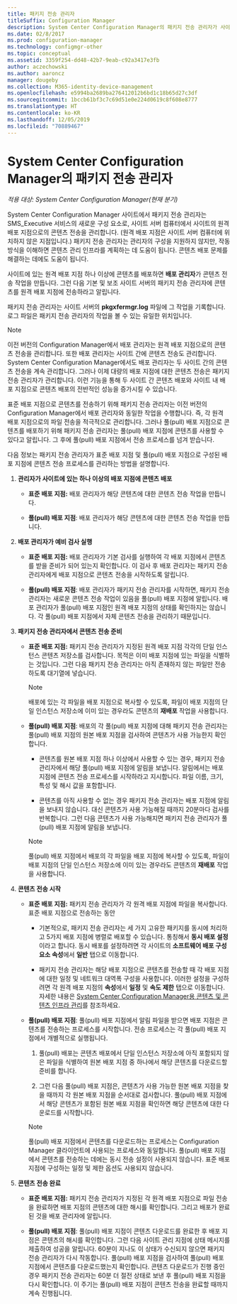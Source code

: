 ```yaml
---
title: 패키지 전송 관리자
titleSuffix: Configuration Manager
description: System Center Configuration Manager의 패키지 전송 관리자가 사이트 서버에서 원격 배포 지점으로 콘텐츠를 전송하는 방법을 알아봅니다.
ms.date: 02/8/2017
ms.prod: configuration-manager
ms.technology: configmgr-other
ms.topic: conceptual
ms.assetid: 3359f254-dd48-42b7-9eab-c92a3417e3fb
author: aczechowski
ms.author: aaroncz
manager: dougeby
ms.collection: M365-identity-device-management
ms.openlocfilehash: e5994ba2689ba276412012b6bd1c18b65d27c3df
ms.sourcegitcommit: 1bccb61bf3c7c69d51e0e224d0619c8f608e8777
ms.translationtype: HT
ms.contentlocale: ko-KR
ms.lasthandoff: 12/05/2019
ms.locfileid: "70889467"
---
```

# <a name="package-transfer-manager-in-system-center-configuration-manager"></a>System Center Configuration Manager의 패키지 전송 관리자

*적용 대상: System Center Configuration Manager(현재 분기)*

System Center Configuration Manager 사이트에서 패키지 전송 관리자는 SMS_Executive 서비스의 새로운 구성 요소로, 사이트 서버 컴퓨터에서 사이트의 원격 배포 지점으로의 콘텐츠 전송을 관리합니다. (원격 배포 지점은 사이트 서버 컴퓨터에 위치하지 않은 지점입니다.) 패키지 전송 관리자는 관리자의 구성을 지원하지 않지만, 작동 방식을 이해하면 콘텐츠 관리 인프라를 계획하는 데 도움이 됩니다. 콘텐츠 배포 문제를 해결하는 데에도 도움이 됩니다.


사이트에 있는 원격 배포 지점 하나 이상에 콘텐츠를 배포하면 **배포 관리자**가 콘텐츠 전송 작업을 만듭니다. 그런 다음 기본 및 보조 사이트 서버의 패키지 전송 관리자에 콘텐츠를 원격 배포 지점에 전송하라고 알립니다.

 패키지 전송 관리자는 사이트 서버의 **pkgxfermgr.log** 파일에 그 작업을 기록합니다. 로그 파일은 패키지 전송 관리자의 작업을 볼 수 있는 유일한 위치입니다.  

> [!NOTE]  
>  이전 버전의 Configuration Manager에서 배포 관리자는 원격 배포 지점으로의 콘텐츠 전송을 관리합니다. 또한 배포 관리자는 사이트 간에 콘텐츠 전송도 관리합니다. System Center Configuration Manager에서도 배포 관리자는 두 사이트 간의 콘텐츠 전송을 계속 관리합니다. 그러나 이제 대량의 배포 지점에 대한 콘텐츠 전송은 패키지 전송 관리자가 관리합니다. 이런 기능을 통해 두 사이트 간 콘텐츠 배포와 사이트 내 배포 지점으로 콘텐츠 배포의 전반적인 성능을 증가시킬 수 있습니다.  

표준 배포 지점으로 콘텐츠를 전송하기 위해 패키지 전송 관리자는 이전 버전의 Configuration Manager에서 배포 관리자와 동일한 작업을 수행합니다. 즉, 각 원격 배포 지점으로의 파일 전송을 적극적으로 관리합니다. 그러나 풀(pull) 배포 지점으로 콘텐츠를 배포하기 위해 패키지 전송 관리자는 풀(pull) 배포 지점에 콘텐츠를 사용할 수 있다고 알립니다. 그 후에 풀(pull) 배포 지점에서 전송 프로세스를 넘겨 받습니다.  

다음 정보는 패키지 전송 관리자가 표준 배포 지점 및 풀(pull) 배포 지점으로 구성된 배포 지점에 콘텐츠 전송 프로세스를 관리하는 방법을 설명합니다.
1.  **관리자가 사이트에 있는 하나 이상의 배포 지점에 콘텐츠 배포**  

    -   **표준 배포 지점:** 배포 관리자가 해당 콘텐츠에 대한 콘텐츠 전송 작업을 만듭니다.  

    -   **풀(pull) 배포 지점**: 배포 관리자가 해당 콘텐츠에 대한 콘텐츠 전송 작업을 만듭니다.  

2.  **배포 관리자가 예비 검사 실행**  

    -   **표준 배포 지점:** 배포 관리자가 기본 검사를 실행하여 각 배포 지점에서 콘텐츠를 받을 준비가 되어 있는지 확인합니다. 이 검사 후 배포 관리자는 패키지 전송 관리자에게 배포 지점으로 콘텐츠 전송을 시작하도록 알립니다.  

    -   **풀(pull) 배포 지점**: 배포 관리자가 패키지 전송 관리자를 시작하면, 패키지 전송 관리자는 새로운 콘텐츠 전송 작업이 있음을 풀(pull) 배포 지점에 알립니다. 배포 관리자가 풀(pull) 배포 지점인 원격 배포 지점의 상태를 확인하지는 않습니다. 각 풀(pull) 배포 지점에서 자체 콘텐츠 전송을 관리하기 때문입니다.  

3.  **패키지 전송 관리자에서 콘텐츠 전송 준비**  

    -   **표준 배포 지점:** 패키지 전송 관리자가 지정된 원격 배포 지점 각각의 단일 인스턴스 콘텐츠 저장소를 검사합니다. 목적은 이미 배포 지점에 있는 파일을 식별하는 것입니다. 그런 다음 패키지 전송 관리자는 아직 존재하지 않는 파일만 전송하도록 대기열에 넣습니다.  

        > [!NOTE]  
        >  배포에 있는 각 파일을 배포 지점으로 복사할 수 있도록, 파일이 배포 지점의 단일 인스턴스 저장소에 이미 있는 경우라도 콘텐츠의 **재배포** 작업을 사용합니다.  

    -   **풀(pull) 배포 지점**: 배포의 각 풀(pull) 배포 지점에 대해 패키지 전송 관리자는 풀(pull) 배포 지점의 원본 배포 지점을 검사하여 콘텐츠가 사용 가능한지 확인합니다.  

        -   콘텐츠를 원본 배포 지점 하나 이상에서 사용할 수 있는 경우, 패키지 전송 관리자에서 해당 풀(pull) 배포 지점에 알림을 보냅니다. 알림에서는 배포 지점에 콘텐츠 전송 프로세스를 시작하라고 지시합니다. 파일 이름, 크기, 특성 및 해시 값을 포함합니다.  

        -   콘텐츠를 아직 사용할 수 없는 경우 패키지 전송 관리자는 배포 지점에 알림을 보내지 않습니다. 대신 콘텐츠가 사용 가능해질 때까지 20분마다 검사를 반복합니다. 그런 다음 콘텐츠가 사용 가능해지면 패키지 전송 관리자가 풀(pull) 배포 지점에 알림을 보냅니다.  

        > [!NOTE]  
        >  풀(pull) 배포 지점에서 배포의 각 파일을 배포 지점에 복사할 수 있도록, 파일이 배포 지점의 단일 인스턴스 저장소에 이미 있는 경우라도 콘텐츠의 **재배포** 작업을 사용합니다.  

4.  **콘텐츠 전송 시작**  

    -   **표준 배포 지점:** 패키지 전송 관리자가 각 원격 배포 지점에 파일을 복사합니다. 표준 배포 지점으로 전송하는 동안  

        -   기본적으로, 패키지 전송 관리자는 세 가지 고유한 패키지를 동시에 처리하고 5가지 배포 지점에 병렬로 배포할 수 있습니다. 통칭해서 **동시 배포 설정**이라고 합니다. 동시 배포를 설정하려면 각 사이트의 **소프트웨어 배포 구성 요소 속성**에서 **일반** 탭으로 이동합니다.  

        -   패키지 전송 관리자는 해당 배포 지점으로 콘텐츠를 전송할 때 각 배포 지점에 대한 일정 및 네트워크 대역폭 구성을 사용합니다. 이러한 설정을 구성하려면 각 원격 배포 지점의 **속성**에서 **일정** 및 **속도 제한** 탭으로 이동합니다. 자세한 내용은 [System Center Configuration Manager용 콘텐츠 및 콘텐츠 인프라 관리](../../../core/servers/deploy/configure/manage-content-and-content-infrastructure.md)를 참조하세요.  

    -   **풀(pull) 배포 지점**: 풀(pull) 배포 지점에서 알림 파일을 받으면 배포 지점은 콘텐츠를 전송하는 프로세스를 시작합니다. 전송 프로세스는 각 풀(pull) 배포 지점에서 개별적으로 실행됩니다.  

        1.   풀(pull) 배포는 콘텐츠 배포에서 단일 인스턴스 저장소에 아직 포함되지 않은 파일을 식별하여 원본 배포 지점 중 하나에서 해당 콘텐츠를 다운로드할 준비를 합니다.  

        2.   그런 다음 풀(pull) 배포 지점은, 콘텐츠가 사용 가능한 원본 배포 지점을 찾을 때까지 각 원본 배포 지점을 순서대로 검사합니다. 풀(pull) 배포 지점에서 해당 콘텐츠가 포함된 원본 배포 지점을 확인하면 해당 콘텐츠에 대한 다운로드를 시작합니다.  

        > [!NOTE]  
        >  풀(pull) 배포 지점에서 콘텐츠를 다운로드하는 프로세스는 Configuration Manager 클라이언트에 사용되는 프로세스와 동일합니다. 풀(pull) 배포 지점에서 콘텐츠를 전송하는 데에는 동시 전송 설정이 사용되지 않습니다. 표준 배포 지점에 구성하는 일정 및 제한 옵션도 사용되지 않습니다.  

5.  **콘텐츠 전송 완료**  

    -   **표준 배포 지점:** 패키지 전송 관리자가 지정된 각 원격 배포 지점으로 파일 전송을 완료하면 배포 지점의 콘텐츠에 대한 해시를 확인합니다. 그리고 배포가 완료된 것을 배포 관리자에 알립니다.  

    -   **풀(pull) 배포 지점**: 풀(pull) 배포 지점이 콘텐츠 다운로드를 완료한 후 배포 지점은 콘텐츠의 해시를 확인합니다. 그런 다음 사이트 관리 지점에 상태 메시지를 제출하여 성공을 알립니다. 60분이 지나도 이 상태가 수신되지 않으면 패키지 전송 관리자가 다시 작동합니다. 풀(pull) 배포 지점을 검사하여 풀(pull) 배포 지점에서 콘텐츠를 다운로드했는지 확인합니다. 콘텐츠 다운로드가 진행 중인 경우 패키지 전송 관리자는 60분 더 절전 상태로 보낸 후 풀(pull) 배포 지점을 다시 확인합니다. 이 주기는 풀(pull) 배포 지점이 콘텐츠 전송을 완료할 때까지 계속 진행됩니다.  
